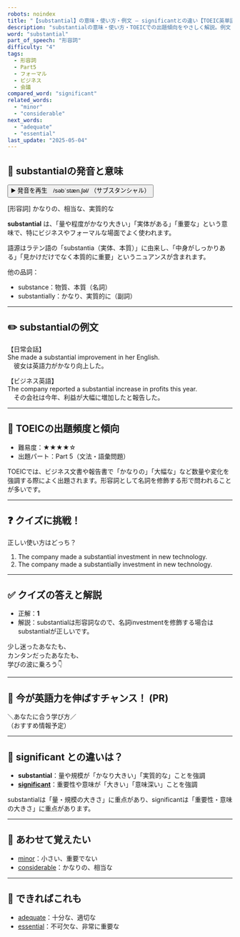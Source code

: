 ```yaml
---
robots: noindex
title: "【substantial】の意味・使い方・例文 ― significantとの違い【TOEIC英単語】"
description: "substantialの意味・使い方・TOEICでの出題傾向をやさしく解説。例文・クイズ付きでsignificantとの違いもわかりやすく学べます。"
word: "substantial"
part_of_speech: "形容詞"
difficulty: "4"
tags:
  - 形容詞
  - Part5
  - フォーマル
  - ビジネス
  - 会議
compared_word: "significant"
related_words:
  - "minor"
  - "considerable"
next_words:
  - "adequate"
  - "essential"
last_update: "2025-05-04"
---
```


## 🔰 substantialの発音と意味

<button class="play-audio" onclick="playTTS('substantial')">
  <span class="play-audio-main">
    ▶️ 発音を再生　/səbˈstæn.ʃəl/
  </span>
  <span class="play-audio-sub">
    （サブスタンシャル）
  </span>
</button>

[形容詞] かなりの、相当な、実質的な

**substantial** は、「量や程度がかなり大きい」「実体がある」「重要な」という意味で、特にビジネスやフォーマルな場面でよく使われます。

語源はラテン語の「substantia（実体、本質）」に由来し、「中身がしっかりある」「見かけだけでなく本質的に重要」というニュアンスが含まれます。

他の品詞：  
- substance：物質、本質（名詞）
- substantially：かなり、実質的に（副詞）

---

## ✏️ substantialの例文

【日常会話】  
She made a substantial improvement in her English.  
　彼女は英語力がかなり向上した。

【ビジネス英語】  
The company reported a substantial increase in profits this year.  
　その会社は今年、利益が大幅に増加したと報告した。

---

## 🎯 TOEICの出題頻度と傾向

- 難易度：★★★★☆
- 出題パート：Part 5（文法・語彙問題）

TOEICでは、ビジネス文書や報告書で「かなりの」「大幅な」など数量や変化を強調する際によく出題されます。形容詞として名詞を修飾する形で問われることが多いです。

---

## ❓ クイズに挑戦！

正しい使い方はどっち？

1. The company made a substantial investment in new technology.  
2. The company made a substantially investment in new technology.

---

## ✅ クイズの答えと解説

- 正解：**1**
- 解説：substantialは形容詞なので、名詞investmentを修飾する場合はsubstantialが正しいです。

少し迷ったあなたも、  
カンタンだったあなたも、  
学びの波に乗ろう👇️

---

## 🚀 今が英語力を伸ばすチャンス！ (PR)

<div class="info-center">
＼あなたに合う学び方／<br>  
（おすすめ情報予定）
</div>

---

## 🤔  significant との違いは？

- **substantial**：量や規模が「かなり大きい」「実質的な」ことを強調
- **[significant](/word/significant/)**：重要性や意味が「大きい」「意味深い」ことを強調

substantialは「量・規模の大きさ」に重点があり、significantは「重要性・意味の大きさ」に重点があります。

---

## 🧩 あわせて覚えたい

- [minor](/word/minor/)：小さい、重要でない
- [considerable](/word/considerable/)：かなりの、相当な

---

## 📖 できればこれも

- [adequate](/word/adequate/)：十分な、適切な
- [essential](/word/essential/)：不可欠な、非常に重要な

<!-- cvid: aid01_bid03 -->
